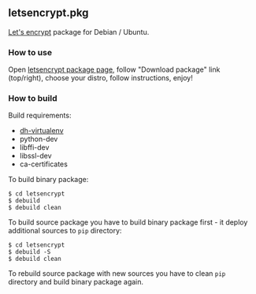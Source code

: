 ## letsencrypt.pkg

[Let's encrypt](https://letsencrypt.org) package for Debian / Ubuntu.

### How to use

Open [letsencrypt package page](https://build.opensuse.org/package/show/home:antonbatenev:letsencrypt/letsencrypt), follow "Download package" link (top/right), choose your distro, follow instructions, enjoy!

### How to build

Build requirements:

* [dh-virtualenv](https://build.opensuse.org/package/show/home:antonbatenev:letsencrypt/dh-virtualenv)
* python-dev
* libffi-dev
* libssl-dev
* ca-certificates

To build binary package:

```
$ cd letsencrypt
$ debuild
$ debuild clean
```

To build source package you have to build binary package first - it deploy additional sources to `pip` directory:

```
$ cd letsencrypt
$ debuild -S
$ debuild clean
```

To rebuild source package with new sources you have to clean `pip` directory and build binary package again.
